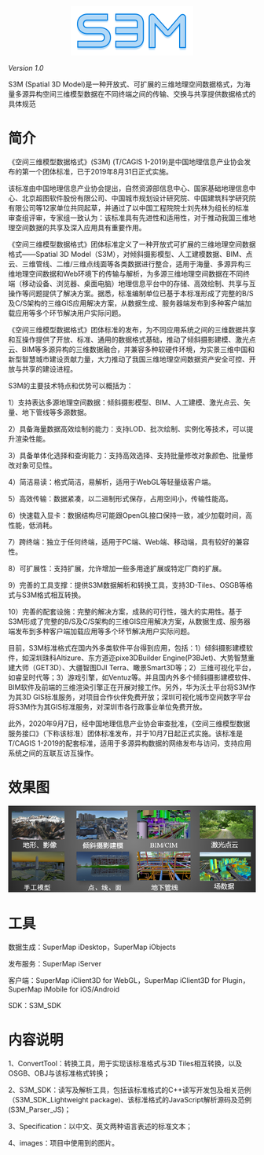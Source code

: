 <p align="center">
<img src="./images/s3m.png" />
</p>

*Version 1.0*

S3M (Spatial 3D Model)是一种开放式、可扩展的三维地理空间数据格式，为海量多源异构空间三维模型数据在不同终端之间的传输、交换与共享提供数据格式的具体规范

</p>


# 简介

《空间三维模型数据格式》(S3M) (T/CAGIS 1-2019)是中国地理信息产业协会发布的第一个团体标准，已于2019年8月31日正式实施。

该标准由中国地理信息产业协会提出，自然资源部信息中心、国家基础地理信息中心、北京超图软件股份有限公司、中国城市规划设计研究院、中国建筑科学研究院有限公司等12家单位共同起草，并通过了以中国工程院院士刘先林为组长的标准审查组评审，专家组一致认为：该标准具有先进性和适用性，对于推动我国三维地理空间数据的共享及深入应用具有重要作用。

《空间三维模型数据格式》团体标准定义了一种开放式可扩展的三维地理空间数据格式——Spatial 3D Model（S3M），对倾斜摄影模型、人工建模数据、BIM、点云、三维管线、二维/三维点线面等各类数据进行整合，适用于海量、多源异构三维地理空间数据和Web环境下的传输与解析，为多源三维地理空间数据在不同终端（移动设备、浏览器、桌面电脑）地理信息平台中的存储、高效绘制、共享与互操作等问题提供了解决方案。据悉，标准编制单位已基于本标准形成了完整的B/S及C/S架构的三维GIS应用解决方案，从数据生成、服务器端发布到多种客户端加载应用等多个环节解决用户实际问题。

《空间三维模型数据格式》团体标准的发布，为不同应用系统之间的三维数据共享和互操作提供了开放、标准、通用的数据格式基础，推动了倾斜摄影建模、激光点云、BIM等多源异构的三维数据融合，并兼容多种软硬件环境，为实景三维中国和新型智慧城市建设贡献力量，大力推动了我国三维地理空间数据资产安全可控、开放与共享的建设进程。

S3M的主要技术特点和优势可以概括为：

1）支持表达多源地理空间数据：倾斜摄影模型、BIM、人工建模、激光点云、矢量、地下管线等多源数据。

2）具备海量数据高效绘制的能力：支持LOD、批次绘制、实例化等技术，可以提升渲染性能。

3）具备单体化选择和查询能力：支持高效选择、支持批量修改对象颜色、批量修改对象可见性。

4）简洁易读：格式简洁，易解析，适用于WebGL等轻量级客户端。

5）高效传输：数据紧凑，以二进制形式保存，占用空间小，传输性能高。

6）快速载入显卡：数据结构尽可能跟OpenGL接口保持一致，减少加载时间，高性能，低消耗。

7）跨终端：独立于任何终端，适用于PC端、Web端、移动端，具有较好的兼容性。

8）可扩展性：支持扩展，允许增加一些多用途扩展或特定厂商的扩展。

9）完善的工具支撑：提供S3M数据解析和转换工具，支持3D-Tiles、OSGB等格式与S3M格式相互转换。

10）完善的配套设施：完整的解决方案，成熟的可行性，强大的实用性。基于S3M形成了完整的B/S及C/S架构的三维GIS应用解决方案，从数据生成、服务器端发布到多种客户端加载应用等多个环节解决用户实际问题。

目前，S3M标准格式在国内外多类软件平台得到应用，包括：1）倾斜摄影建模软件，如深圳珠科Altizure、东方道迩pixe3DBuilder Engine(P3BJet)、大势智慧重建大师（GET3D）、大疆智图DJI Terra、瞰景Smart3D等；2）三维可视化平台，如睿呈时代等；3）游戏引擎，如Ventuz等。并且国内外多个倾斜摄影建模软件、BIM软件及前端的三维渲染引擎正在开展对接工作。另外，华为沃土平台将S3M作为其3D GIS标准服务，对项目合作伙伴免费开放；深圳可视化城市空间数字平台将S3M作为其GIS标准服务，对深圳市各行政事业单位免费开放。

此外，2020年9月7日，经中国地理信息产业协会审查批准，《空间三维模型数据服务接口》（下称该标准）团体标准发布，并于10月7日起正式实施。该标准是T/CAGIS 1-2019的配套标准，适用于多源异构数据的网络发布与访问，支持应用系统之间的互联互访互操作。

# 效果图

<p align="center">
<img src="./images/data.png" />


# 工具
数据生成：SuperMap iDesktop，SuperMap iObjects

发布服务：SuperMap iServer

客户端：SuperMap iClient3D for WebGL，SuperMap iClient3D for Plugin，SuperMap iMobile for iOS/Android

SDK：S3M_SDK    


# 内容说明
1、ConvertTool：转换工具，用于实现该标准格式与3D Tiles相互转换，以及OSGB、OBJ与该标准格式转换；

2、S3M_SDK：读写及解析工具，包括该标准格式的C++读写开发包及相关范例（S3M_SDK_Lightweight package)、该标准格式的JavaScript解析源码及范例(S3M_Parser_JS)；

3、Specification：以中文、英文两种语言表述的标准文本；

4、images：项目中使用到的图片。

























